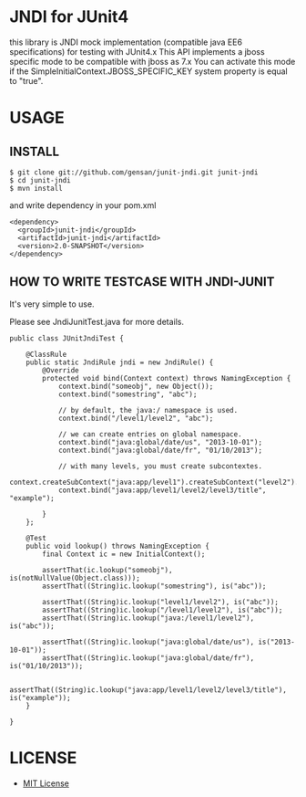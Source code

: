 # JNDI for JUnit4

this library is JNDI mock implementation (compatible java EE6 specifications) for testing with JUnit4.x
This API implements a jboss specific mode to be compatible with jboss as 7.x
You can activate this mode if the SimpleInitialContext.JBOSS_SPECIFIC_KEY system property is equal to "true".

# USAGE

## INSTALL

    $ git clone git://github.com/gensan/junit-jndi.git junit-jndi
    $ cd junit-jndi
    $ mvn install

and write dependency in your pom.xml

    <dependency>
      <groupId>junit-jndi</groupId>
      <artifactId>junit-jndi</artifactId>
      <version>2.0-SNAPSHOT</version>
    </dependency>


## HOW TO WRITE TESTCASE WITH JNDI-JUNIT

It's very simple to use.

Please see JndiJunitTest.java for more details.

    public class JUnitJndiTest {
    
    	@ClassRule
    	public static JndiRule jndi = new JndiRule() {
    		@Override
    		protected void bind(Context context) throws NamingException {
    			context.bind("someobj", new Object());
    			context.bind("somestring", "abc");
    			
    			// by default, the java:/ namespace is used.
    			context.bind("/level1/level2", "abc");
    			
    			// we can create entries on global namespace.
    			context.bind("java:global/date/us", "2013-10-01");
    			context.bind("java:global/date/fr", "01/10/2013");
    			
    			// with many levels, you must create subcontextes.
    			context.createSubContext("java:app/level1").createSubContext("level2").createSubContext("level3");
    			context.bind("java:app/level1/level2/level3/title", "example");
    			
    		}
    	};
    
    	@Test
    	public void lookup() throws NamingException {
    		final Context ic = new InitialContext();
    		
    		assertThat(ic.lookup("someobj"), is(notNullValue(Object.class)));
    		assertThat((String)ic.lookup("somestring"), is("abc"));
    		
    		assertThat((String)ic.lookup("level1/level2"), is("abc"));
    		assertThat((String)ic.lookup("/level1/level2"), is("abc"));
    		assertThat((String)ic.lookup("java:/level1/level2"), is("abc"));
    		
    		assertThat((String)ic.lookup("java:global/date/us"), is("2013-10-01"));
    		assertThat((String)ic.lookup("java:global/date/fr"), is("01/10/2013"));
    		
    		assertThat((String)ic.lookup("java:app/level1/level2/level3/title"), is("example"));
    	}
    
    }

# LICENSE

* [MIT License](http://www.opensource.org/licenses/mit-license.php)

